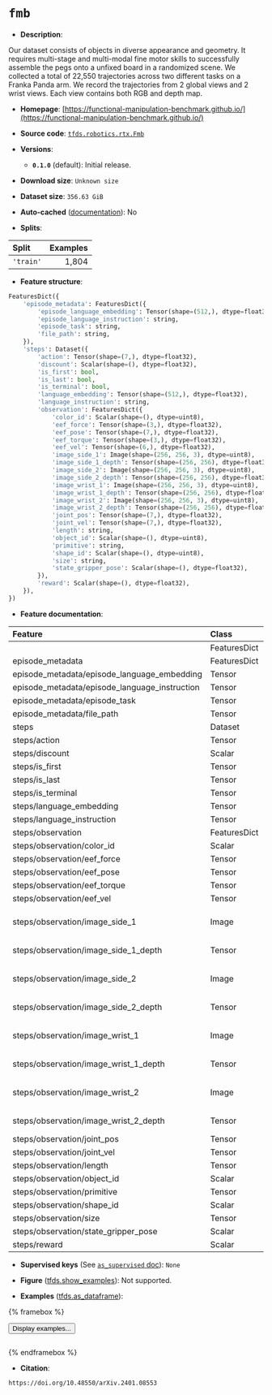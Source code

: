 <div itemscope itemtype="http://schema.org/Dataset">
  <div itemscope itemprop="includedInDataCatalog" itemtype="http://schema.org/DataCatalog">
    <meta itemprop="name" content="TensorFlow Datasets" />
  </div>
  <meta itemprop="name" content="fmb" />
  <meta itemprop="description" content="Our dataset consists of objects in diverse appearance and geometry. It requires multi-stage and multi-modal fine motor skills to successfully assemble the pegs onto a unfixed board in a randomized scene. We collected a total of 22,550 trajectories across two different tasks on a Franka Panda arm. We record the trajectories from 2 global views and 2 wrist views. Each view contains both RGB and depth map.&#10;&#10;To use this dataset:&#10;&#10;```python&#10;import tensorflow_datasets as tfds&#10;&#10;ds = tfds.load(&#x27;fmb&#x27;, split=&#x27;train&#x27;)&#10;for ex in ds.take(4):&#10;  print(ex)&#10;```&#10;&#10;See [the guide](https://www.tensorflow.org/datasets/overview) for more&#10;informations on [tensorflow_datasets](https://www.tensorflow.org/datasets).&#10;&#10;" />
  <meta itemprop="url" content="https://www.tensorflow.org/datasets/catalog/fmb" />
  <meta itemprop="sameAs" content="https://functional-manipulation-benchmark.github.io/" />
  <meta itemprop="citation" content="https://doi.org/10.48550/arXiv.2401.08553" />
</div>

# `fmb`


*   **Description**:

Our dataset consists of objects in diverse appearance and geometry. It requires
multi-stage and multi-modal fine motor skills to successfully assemble the pegs
onto a unfixed board in a randomized scene. We collected a total of 22,550
trajectories across two different tasks on a Franka Panda arm. We record the
trajectories from 2 global views and 2 wrist views. Each view contains both RGB
and depth map.

*   **Homepage**:
    [https://functional-manipulation-benchmark.github.io/](https://functional-manipulation-benchmark.github.io/)

*   **Source code**:
    [`tfds.robotics.rtx.Fmb`](https://github.com/tensorflow/datasets/tree/master/tensorflow_datasets/robotics/rtx/rtx.py)

*   **Versions**:

    *   **`0.1.0`** (default): Initial release.

*   **Download size**: `Unknown size`

*   **Dataset size**: `356.63 GiB`

*   **Auto-cached**
    ([documentation](https://www.tensorflow.org/datasets/performances#auto-caching)):
    No

*   **Splits**:

Split     | Examples
:-------- | -------:
`'train'` | 1,804

*   **Feature structure**:

```python
FeaturesDict({
    'episode_metadata': FeaturesDict({
        'episode_language_embedding': Tensor(shape=(512,), dtype=float32),
        'episode_language_instruction': string,
        'episode_task': string,
        'file_path': string,
    }),
    'steps': Dataset({
        'action': Tensor(shape=(7,), dtype=float32),
        'discount': Scalar(shape=(), dtype=float32),
        'is_first': bool,
        'is_last': bool,
        'is_terminal': bool,
        'language_embedding': Tensor(shape=(512,), dtype=float32),
        'language_instruction': string,
        'observation': FeaturesDict({
            'color_id': Scalar(shape=(), dtype=uint8),
            'eef_force': Tensor(shape=(3,), dtype=float32),
            'eef_pose': Tensor(shape=(7,), dtype=float32),
            'eef_torque': Tensor(shape=(3,), dtype=float32),
            'eef_vel': Tensor(shape=(6,), dtype=float32),
            'image_side_1': Image(shape=(256, 256, 3), dtype=uint8),
            'image_side_1_depth': Tensor(shape=(256, 256), dtype=float32),
            'image_side_2': Image(shape=(256, 256, 3), dtype=uint8),
            'image_side_2_depth': Tensor(shape=(256, 256), dtype=float32),
            'image_wrist_1': Image(shape=(256, 256, 3), dtype=uint8),
            'image_wrist_1_depth': Tensor(shape=(256, 256), dtype=float32),
            'image_wrist_2': Image(shape=(256, 256, 3), dtype=uint8),
            'image_wrist_2_depth': Tensor(shape=(256, 256), dtype=float32),
            'joint_pos': Tensor(shape=(7,), dtype=float32),
            'joint_vel': Tensor(shape=(7,), dtype=float32),
            'length': string,
            'object_id': Scalar(shape=(), dtype=uint8),
            'primitive': string,
            'shape_id': Scalar(shape=(), dtype=uint8),
            'size': string,
            'state_gripper_pose': Scalar(shape=(), dtype=float32),
        }),
        'reward': Scalar(shape=(), dtype=float32),
    }),
})
```

*   **Feature documentation**:

Feature                                       | Class        | Shape         | Dtype   | Description
:-------------------------------------------- | :----------- | :------------ | :------ | :----------
                                              | FeaturesDict |               |         |
episode_metadata                              | FeaturesDict |               |         |
episode_metadata/episode_language_embedding   | Tensor       | (512,)        | float32 |
episode_metadata/episode_language_instruction | Tensor       |               | string  |
episode_metadata/episode_task                 | Tensor       |               | string  |
episode_metadata/file_path                    | Tensor       |               | string  |
steps                                         | Dataset      |               |         |
steps/action                                  | Tensor       | (7,)          | float32 |
steps/discount                                | Scalar       |               | float32 |
steps/is_first                                | Tensor       |               | bool    |
steps/is_last                                 | Tensor       |               | bool    |
steps/is_terminal                             | Tensor       |               | bool    |
steps/language_embedding                      | Tensor       | (512,)        | float32 |
steps/language_instruction                    | Tensor       |               | string  |
steps/observation                             | FeaturesDict |               |         |
steps/observation/color_id                    | Scalar       |               | uint8   |
steps/observation/eef_force                   | Tensor       | (3,)          | float32 |
steps/observation/eef_pose                    | Tensor       | (7,)          | float32 |
steps/observation/eef_torque                  | Tensor       | (3,)          | float32 |
steps/observation/eef_vel                     | Tensor       | (6,)          | float32 |
steps/observation/image_side_1                | Image        | (256, 256, 3) | uint8   |
steps/observation/image_side_1_depth          | Tensor       | (256, 256)    | float32 |
steps/observation/image_side_2                | Image        | (256, 256, 3) | uint8   |
steps/observation/image_side_2_depth          | Tensor       | (256, 256)    | float32 |
steps/observation/image_wrist_1               | Image        | (256, 256, 3) | uint8   |
steps/observation/image_wrist_1_depth         | Tensor       | (256, 256)    | float32 |
steps/observation/image_wrist_2               | Image        | (256, 256, 3) | uint8   |
steps/observation/image_wrist_2_depth         | Tensor       | (256, 256)    | float32 |
steps/observation/joint_pos                   | Tensor       | (7,)          | float32 |
steps/observation/joint_vel                   | Tensor       | (7,)          | float32 |
steps/observation/length                      | Tensor       |               | string  |
steps/observation/object_id                   | Scalar       |               | uint8   |
steps/observation/primitive                   | Tensor       |               | string  |
steps/observation/shape_id                    | Scalar       |               | uint8   |
steps/observation/size                        | Tensor       |               | string  |
steps/observation/state_gripper_pose          | Scalar       |               | float32 |
steps/reward                                  | Scalar       |               | float32 |

*   **Supervised keys** (See
    [`as_supervised` doc](https://www.tensorflow.org/datasets/api_docs/python/tfds/load#args)):
    `None`

*   **Figure**
    ([tfds.show_examples](https://www.tensorflow.org/datasets/api_docs/python/tfds/visualization/show_examples)):
    Not supported.

*   **Examples**
    ([tfds.as_dataframe](https://www.tensorflow.org/datasets/api_docs/python/tfds/as_dataframe)):

<!-- mdformat off(HTML should not be auto-formatted) -->

{% framebox %}

<button id="displaydataframe">Display examples...</button>
<div id="dataframecontent" style="overflow-x:auto"></div>
<script>
const url = "https://storage.googleapis.com/tfds-data/visualization/dataframe/fmb-0.1.0.html";
const dataButton = document.getElementById('displaydataframe');
dataButton.addEventListener('click', async () => {
  // Disable the button after clicking (dataframe loaded only once).
  dataButton.disabled = true;

  const contentPane = document.getElementById('dataframecontent');
  try {
    const response = await fetch(url);
    // Error response codes don't throw an error, so force an error to show
    // the error message.
    if (!response.ok) throw Error(response.statusText);

    const data = await response.text();
    contentPane.innerHTML = data;
  } catch (e) {
    contentPane.innerHTML =
        'Error loading examples. If the error persist, please open '
        + 'a new issue.';
  }
});
</script>

{% endframebox %}

<!-- mdformat on -->

*   **Citation**:

```
https://doi.org/10.48550/arXiv.2401.08553
```

